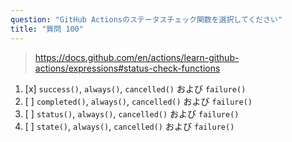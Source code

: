 ```yaml
---
question: "GitHub Actionsのステータスチェック関数を選択してください"
title: "質問 100"
---
```


> https://docs.github.com/en/actions/learn-github-actions/expressions#status-check-functions
1. [x] `success()`, `always()`, `cancelled()` および `failure()`
1. [ ] `completed()`, `always()`, `cancelled()` および `failure()`
1. [ ] `status()`, `always()`, `cancelled()` および `failure()`
1. [ ] `state()`, `always()`, `cancelled()` および `failure()`